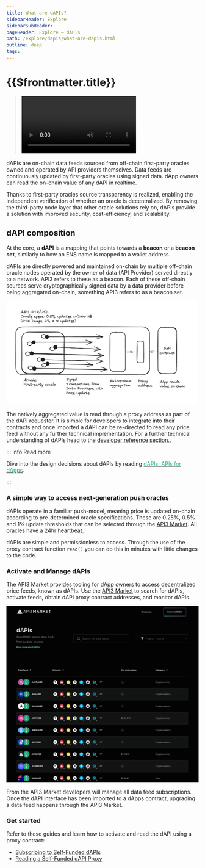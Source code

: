 ```yaml
---
title: What are dAPIs?
sidebarHeader: Explore
sidebarSubHeader:
pageHeader: Explore → dAPIs
path: /explore/dapis/what-are-dapis.html
outline: deep
tags:
---
```


<PageHeader/>

<SearchHighlight/>

<FlexStartTag/>

# {{$frontmatter.title}}

> <Video src="https://www.youtube.com/embed/wLZ4pyqAFuE"/>

<!--A dAPI is a standardized interface that smart contracts can use to access data
feed services, that are continuously updated. These can range from the latest
cryptocurrency, forex, stock or commodity prices.-->

dAPIs are on-chain data feeds sourced from off-chain first-party oracles owned and operated by API providers themselves. Data feeds are continuously updated by first-party oracles using signed data. dApp owners can read the on-chain value of any dAPI in realtime.

<!--They can power various decentralized applications such as DeFi
lending, synthetic assets, stable coins, derivatives, NFTs and more.-->

Thanks to first-party oracles source transparency is realized, enabling the independent verification of whether an oracle is decentralized. By removing the third-party node layer that other oracle solutions rely on, dAPIs provide a solution with improved security,
cost-efficiency, and scalability.

## dAPI composition 

At the core, a **dAPI** is a mapping that points towards a **beacon** or a
**beacon set**, similarly to how an ENS name is mapped to a wallet address.

dAPIs are directly powered and maintained on-chain by multiple off-chain oracle nodes operated by the owner of data (API Provider) served directly to a network. API3 refers to these as a beacon. Each of these off-chain sources serve cryptographically signed data by a data provider before being aggregated on-chain, something API3 refers to as a beacon set.


<img src="../assets/images/dAPI_q2.png" style="width:500px">

The natively aggregated value is read through a proxy address as part of the dAPI requester. It is simple for developers to integrate into their contracts and once imported a dAPI can be re-directed to read any price feed without any further technical implementation. For a further technical understanding of dAPIs head to the [developer reference section.](/docs/reference/dapis/).

::: info Read more

Dive into the design decisions about dAPIs by reading
[<span style="color:rgb(16, 185, 129);">dAPIs: APIs for dApps</span>](https://medium.com/api3/dapis-apis-for-dapps-53b83f8d2493).

:::

<!--### What is a Beacon or a Beacon Set?

A beacon is a point of data that is kept alive on-chain by a respective
first-party oracle. It corresponds to an ID which is derived from the hash of
the Airnode address that is deployed by an API Provider, in combination with the
request parameters. This resulting ID will always represent a specific provider
with specific request parameters and cannot be changed.

Following the same principle, a beacon set is addressed by an ID, which is
derived from the hash of multiple beacons. This allows for the creation of
aggregations between multiple beacons. The resulting ID of a beacon set always
represents the specific beacons that make it up and cannot be changed.

Values for beacons or beacon sets are kept up to date on-chain by many Airnodes
which are owned by API providers, where they can be read using an API3 Market
[proxy contract](/reference/dapis/understand/proxy-contracts.md).-->

### A simple way to access next-generation push oracles

dAPIs operate in a familiar push-model, meaning price is updated on-chain according to pre-determined oracle specifications. These are 0.25%, 0.5% and 1% update thresholds that can be selected through the [API3 Market](https://market.api3.org/dapis). All oracles have a 24hr heartbeat.

dAPIs are simple and permissionless to access. Through the use of the proxy contract function `read()` you can do this in minutes with little changes to the code. 

<!--<img src="../assets/images/02-b-First_vs_Third_party_oracles-Descentralized_API_(dAPI).png" width="400"/-->

### Activate and Manage dAPIs 

The API3 Market provides tooling for dApp owners to access decentralized price
feeds, known as dAPIs. Use the [API3 Market](https://market.api3.org) to search
for dAPIs, activate feeds, obtain dAPI proxy contract addresses, and monitor
dAPIs.

<img src="../assets/images/API3_market_march2023_v1.png" style="width:1200px">

From the API3 Market developers will manage all data feed subscriptions. Once
the dAPI interface has been imported to a dApps contract, upgrading a data feed
happens through the API3 Market.

### Get started

Refer to these guides and learn how to activate and read the
dAPI using a proxy contract:

- [Subscribing to Self-Funded dAPIs](/guides/dapis/subscribing-self-funded-dapis/index.md)
- [Reading a Self-Funded dAPI Proxy](/guides/dapis/read-a-dapi/)

<!--## dAPI: A standardized interface

dAPIs possess a range of distinct attributes:

- dAPIs have a standardized, user-friendly interface that intends to abstract
  away the technical implementation.
- A dApp uses the dAPI interface to access data feed services. These services
  exist in a fully permissionless or authorized format.
- dAPIs exist entirely on-chain managed by a central contract that manages a
  beacon store that is in turn updated by Airnodes.
- Through a dAPI smart contract, developers can access additional services such
  as Service Coverage or Oracle Extractable Value. -->


<!--## Why use dAPIs?

Due to being composed out of first-party data feeds, dAPIs offer security,
transparency, cost-efficiency and scalability in a turn-key package.

_Security_

Data used to update a first-party data feed is cryptographically signed by the
owner of the data. This means that the data that will update a feed cannot be
tampered with once it leaves the source. Furthermore, the API providers host a
first-party oracle node, Airnode, to push the data to the chain themselves. This
renders denial of service attacks by third parties ineffective.

_Transparency_

The cryptographic signatures prove that the data that updates a feed comes
directly from a specific API provider. Furthermore, Beacons that underpin dAPIs
allow the user to inspect what exact API endpoints are being called, and with
which parameters. This provides complete transparency to the dApp developer,
which is a big step from depending on a pseudonymous selection of third parties
that intentionally obscure their data sources.

_Cost-efficiency_

dAPIs are cost efficient compared to third-party data feeds, as the user does
not need to pay middlemen node operators for their services. Furthermore,
first-party data feeds do not require redundancy against middlemen layer
attacks. This makes single-Beacon dAPIs feasible, and allows API3 to provide a
wide variety of data feeds in a cost-efficient way.

_Scalability_

An inherently secure and cost-efficient data feed design allows API3 to build a
large number of dAPIs on many chains. This is supplemented by purpose-designed
Airnode protocols and relayer schemes to improve efficiency while not degrading
the security guarantees of a first-party data feed. The improved scalability of
dAPIs also factors into building aggregated data feeds. Since first-party data
feeds do not require redundancy at the middlemen layer, the aggregation costs
less gas and source-level decentralization becomes more affordable.-->

<!--Additionally it is going to play a crucial role in setting up required
contracts for OEV (LINK) and Service Coverage (LINK). // add this when OEV & Service Coverage pages are added-->

<!--## dAPI Maintenance

The exact process that is being followed currently and what is envisioned for
the future can be found in
[how are dAPIs maintained](/explore/dapis/how-are-dapis-maintained.md).-->

<!--## Medium Articles

For more information, please refer to
[dAPIs: APIs for dApps](https://medium.com/api3/dapis-apis-for-dapps-53b83f8d2493),
[Beacons](https://medium.com/api3/beacons-building-blocks-for-web3-data-connectivity-df6ad3eb5763)
and
[Monetizing Data Feeds](https://medium.com/@ugurmersin/monetizing-data-feeds-951cd5c912bd).-->

<FlexEndTag/>
